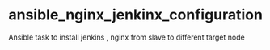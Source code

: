 # ansible_nginx_jenkinx_configuration
Ansible task to install jenkins , nginx from slave to different target node
